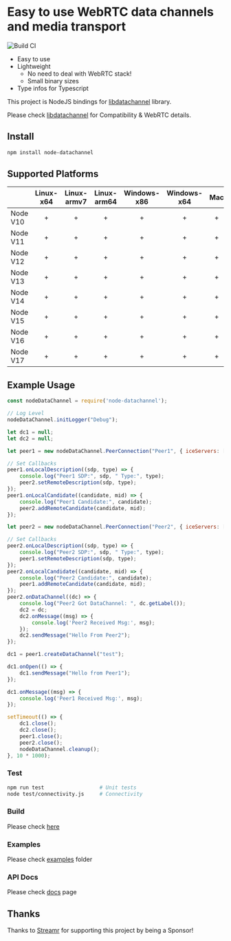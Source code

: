 # Easy to use WebRTC data channels and media transport

![Build CI](https://github.com/murat-dogan/node-datachannel/workflows/Build%20CI/badge.svg)

- Easy to use
- Lightweight
  - No need to deal with WebRTC stack!
  - Small binary sizes
- Type infos for Typescript

This project is NodeJS bindings for [libdatachannel](https://github.com/paullouisageneau/libdatachannel) library.

Please check [libdatachannel](https://github.com/paullouisageneau/libdatachannel) for Compatibility & WebRTC details.

## Install

```sh
npm install node-datachannel
```

## Supported Platforms


|          | Linux-x64 | Linux-armv7 | Linux-arm64 | Windows-x86 | Windows-x64 | Mac |
|----------|:---------:|:-----------:|:-----------:|:-----------:|:-----------:|:---:|
| Node V10 |     +     |      +      |      +      |      +      |      +      |  +  |
| Node V11 |     +     |      +      |      +      |      +      |      +      |  +  |
| Node V12 |     +     |      +      |      +      |      +      |      +      |  +  |
| Node V13 |     +     |      +      |      +      |      +      |      +      |  +  |
| Node V14 |     +     |      +      |      +      |      +      |      +      |  +  |
| Node V15 |     +     |      +      |      +      |      +      |      +      |  +  |
| Node V16 |     +     |      +      |      +      |      +      |      +      |  +  |
| Node V17 |     +     |      +      |      +      |      +      |      +      |  +  |

## Example Usage
```js
const nodeDataChannel = require('node-datachannel');

// Log Level
nodeDataChannel.initLogger("Debug");

let dc1 = null;
let dc2 = null;

let peer1 = new nodeDataChannel.PeerConnection("Peer1", { iceServers: ["stun:stun.l.google.com:19302"] });

// Set Callbacks
peer1.onLocalDescription((sdp, type) => {
    console.log("Peer1 SDP:", sdp, " Type:", type);
    peer2.setRemoteDescription(sdp, type);
});
peer1.onLocalCandidate((candidate, mid) => {
    console.log("Peer1 Candidate:", candidate);
    peer2.addRemoteCandidate(candidate, mid);
});

let peer2 = new nodeDataChannel.PeerConnection("Peer2", { iceServers: ["stun:stun.l.google.com:19302"] });

// Set Callbacks
peer2.onLocalDescription((sdp, type) => {
    console.log("Peer2 SDP:", sdp, " Type:", type);
    peer1.setRemoteDescription(sdp, type);
});
peer2.onLocalCandidate((candidate, mid) => {
    console.log("Peer2 Candidate:", candidate);
    peer1.addRemoteCandidate(candidate, mid);
});
peer2.onDataChannel((dc) => {
    console.log("Peer2 Got DataChannel: ", dc.getLabel());
    dc2 = dc;
    dc2.onMessage((msg) => {
        console.log('Peer2 Received Msg:', msg);
    });
    dc2.sendMessage("Hello From Peer2");
});

dc1 = peer1.createDataChannel("test");

dc1.onOpen(() => {
    dc1.sendMessage("Hello from Peer1");
});

dc1.onMessage((msg) => {
    console.log('Peer1 Received Msg:', msg);
});

setTimeout(() => {
    dc1.close();
    dc2.close();
    peer1.close();
    peer2.close();
    nodeDataChannel.cleanup();
}, 10 * 1000);
```

### Test
```sh
npm run test                  # Unit tests
node test/connectivity.js     # Connectivity
```


### Build

Please check [here](/BULDING.md)

### Examples

Please check [examples](/examples/) folder

### API Docs

Please check [docs](/API.md) page

## Thanks


Thanks to [Streamr](https://streamr.network/) for supporting this project by being a Sponsor!

